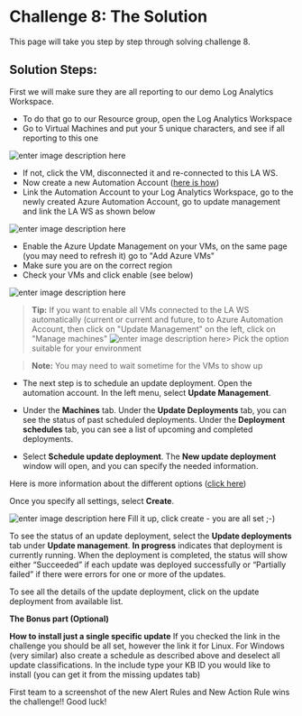 
# Challenge 8: The Solution

This page will take you step by step through solving challenge 8.

## Solution Steps:
First we will make sure they are all reporting to our demo Log Analytics Workspace.
- To do that go to our Resource group, open the Log Analytics Workspace
- Go to Virtual Machines and put your 5 unique characters, and see if all reporting to this one
  
![enter image description here](https://github.com/kasimrehman/AzureMonitorHackathon/raw/master/images/otherws.png)
  
- If not, click the VM, disconnected it and re-connected to this LA WS.
- Now create a new Automation Account ([here is how](https://docs.microsoft.com/en-us/azure/automation/automation-quickstart-create-account))
- Link the Automation Account to your Log Analytics Workspace, go to the newly created Azure Automation Account, go to update management and link the LA WS as shown below
  
![enter image description here](https://github.com/kasimrehman/AzureMonitorHackathon/raw/master/images/azautoaccount.png)  
- Enable the Azure Update Management on your VMs, on the same page (you may need to refresh it) go to "Add Azure VMs"
- Make sure you are on the correct region
- Check your VMs and click enable (see below)
  
![enter image description here](https://github.com/kasimrehman/AzureMonitorHackathon/raw/master/images/enableazautoaccount.png)  
>**Tip:** If you want to enable all VMs connected to the LA WS automatically (current or current and future, to to Azure Automation Account, then click on "Update Management" on the left, click on "Manage machines" 
>![enter image description here](https://github.com/kasimrehman/AzureMonitorHackathon/raw/master/images/managevms.png)> Pick the option suitable for your environment
  
>**Note:** You may need to wait sometime for the VMs to show up
  
- The next step is to schedule an update deployment. Open the automation account. In the left menu, select **Update Management**.

- Under the **Machines** tab. Under the **Update Deployments** tab, you can see the status of past scheduled deployments. Under the **Deployment schedules** tab, you can see a list of upcoming and completed deployments.
  
- Select **Schedule update deployment**. The **New update deployment** window will open, and you can specify the needed information.

Here is more information about the different options ([click here](https://docs.microsoft.com/en-us/azure/automation/update-management/deploy-updates))

Once you specify all settings, select **Create**.

![enter image description here](https://github.com/kasimrehman/AzureMonitorHackathon/raw/master/images/updateschdule.png)
Fill it up, click create - you are all set ;-)

To see the status of an update deployment, select the **Update deployments** tab under **Update management**. **In progress** indicates that deployment is currently running. When the deployment is completed, the status will show either “Succeeded” if each update was deployed successfully or “Partially failed” if there were errors for one or more of the updates.

To see all the details of the update deployment, click on the update deployment from available list.


  
**The Bonus part (Optional)**

**How to install just a single specific update**
If you checked the link in the challenge you should be all set, however the link it for Linux.
For Windows (very similar) also create a schedule as described above and deselect all update classifications.
In the include type your KB ID you would like to install (you can get it from the missing updates tab)

  
First team to a screenshot of the new Alert Rules and New Action Rule wins the challenge!!
Good luck!

  

  


